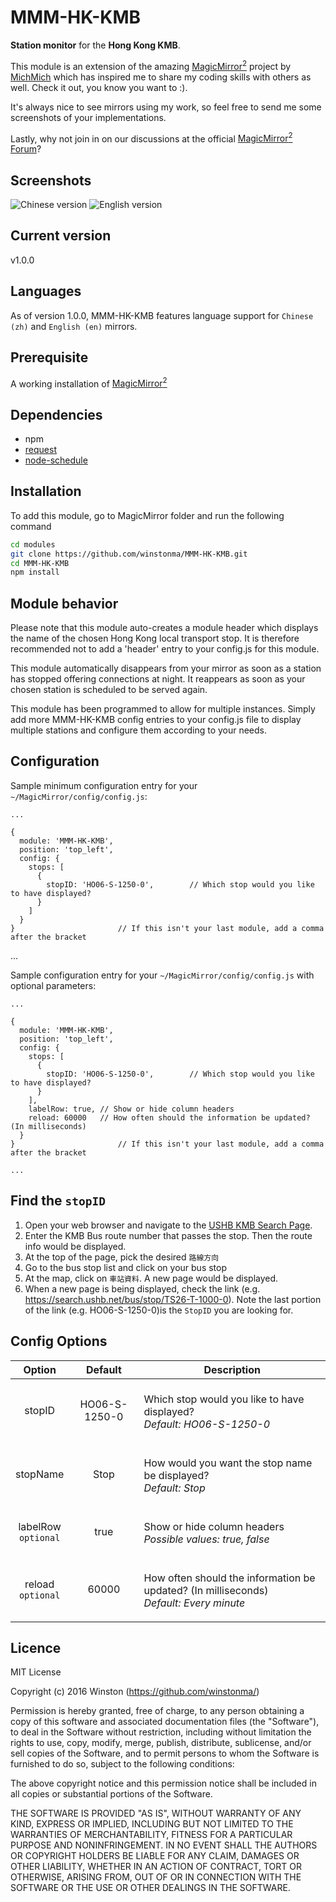 # MMM-HK-KMB
<B>Station monitor</B> for the <B>Hong Kong KMB</B>.<P>

This module is an extension of the amazing [MagicMirror<sup>2</sup>](https://github.com/MichMich/MagicMirror) project by [MichMich](https://github.com/MichMich/) which has inspired me to share my coding skills with others as well. Check it out, you know you want to :). <P>

It's always nice to see mirrors using my work, so feel free to send me some screenshots of your implementations.<P>

Lastly, why not join in on our discussions at the official [MagicMirror<sup>2</sup> Forum](http://forum.magicmirror.builders/)?

## Screenshots

![Chinese version](screenshots/screenshot_zh.png)
![English version](screenshots/screenshot_en.png)

## Current version

v1.0.0

## Languages
As of version 1.0.0, MMM-HK-KMB features language support for `Chinese (zh)` and `English (en)` mirrors.

## Prerequisite
A working installation of [MagicMirror<sup>2</sup>](https://github.com/MichMich/MagicMirror)
 
## Dependencies
  * npm
  * [request](https://www.npmjs.com/package/request)
  * [node-schedule](https://www.npmjs.com/package/node-schedule)

## Installation
To add this module, go to MagicMirror folder and run the following command
```bash
cd modules
git clone https://github.com/winstonma/MMM-HK-KMB.git
cd MMM-HK-KMB
npm install
```

## Module behavior
Please note that this module auto-creates a module header which displays the name of the chosen Hong Kong local transport stop. It is therefore recommended not to add a 'header' entry to your config.js for this module.<P>
This module automatically disappears from your mirror as soon as a station has stopped offering connections at night. It reappears as soon as your chosen station is scheduled to be served again.<P>
This module has been programmed to allow for multiple instances. Simply add more MMM-HK-KMB config entries to your config.js file to display multiple stations and configure them according to your needs.

## Configuration
Sample minimum configuration entry for your `~/MagicMirror/config/config.js`:

    ...

    {
      module: 'MMM-HK-KMB',
      position: 'top_left',
      config: {
        stops: [
          {
            stopID: 'HO06-S-1250-0',		// Which stop would you like to have displayed?	
          }
        ]
      }
    } 						// If this isn't your last module, add a comma after the bracket
  
  ...

Sample configuration entry for your `~/MagicMirror/config/config.js` with optional parameters:

    ...

    {
      module: 'MMM-HK-KMB',
      position: 'top_left',
      config: {
        stops: [
          {
            stopID: 'HO06-S-1250-0',		// Which stop would you like to have displayed?	
          }
        ],
        labelRow: true, // Show or hide column headers
        reload: 60000 	// How often should the information be updated? (In milliseconds)
      }
    } 						// If this isn't your last module, add a comma after the bracket

    ...

## Find the `stopID`
1. Open your web browser and navigate to the [USHB KMB Search Page](https://search.ushb.net/bus/KMB).
2. Enter the KMB Bus route number that passes the stop. Then the route info would be displayed.
3. At the top of the page, pick the desired `路線方向`
4. Go to the bus stop list and click on your bus stop
5. At the map, click on `車站資料`. A new page would be displayed.
6. When a new page is being displayed, check the link (e.g. https://search.ushb.net/bus/stop/TS26-T-1000-0). Note the last portion of the link (e.g. HO06-S-1250-0)is the `StopID` you are looking for.

## Config Options
| **Option** | **Default** | **Description** |
| :---: | :---: | --- |
| stopID | HO06-S-1250-0 | <BR>Which stop would you like to have displayed? <BR><EM> Default: HO06-S-1250-0</EM><P> |
| stopName | Stop | <BR>How would you want the stop name be displayed? <BR><EM> Default: Stop</EM><P> |
| labelRow<BR>`optional` | true | <BR> Show or hide column headers<BR> <EM>Possible values: true, false</EM><P> |
| reload<BR>`optional`  | 60000 | <BR> How often should the information be updated? (In milliseconds) <BR><EM> Default: Every minute </EM><P> |

## Licence
MIT License

Copyright (c) 2016 Winston (https://github.com/winstonma/)

Permission is hereby granted, free of charge, to any person obtaining a copy
of this software and associated documentation files (the "Software"), to deal
in the Software without restriction, including without limitation the rights
to use, copy, modify, merge, publish, distribute, sublicense, and/or sell
copies of the Software, and to permit persons to whom the Software is
furnished to do so, subject to the following conditions:

The above copyright notice and this permission notice shall be included in all
copies or substantial portions of the Software.

THE SOFTWARE IS PROVIDED "AS IS", WITHOUT WARRANTY OF ANY KIND, EXPRESS OR
IMPLIED, INCLUDING BUT NOT LIMITED TO THE WARRANTIES OF MERCHANTABILITY,
FITNESS FOR A PARTICULAR PURPOSE AND NONINFRINGEMENT. IN NO EVENT SHALL THE
AUTHORS OR COPYRIGHT HOLDERS BE LIABLE FOR ANY CLAIM, DAMAGES OR OTHER
LIABILITY, WHETHER IN AN ACTION OF CONTRACT, TORT OR OTHERWISE, ARISING FROM,
OUT OF OR IN CONNECTION WITH THE SOFTWARE OR THE USE OR OTHER DEALINGS IN THE
SOFTWARE.
